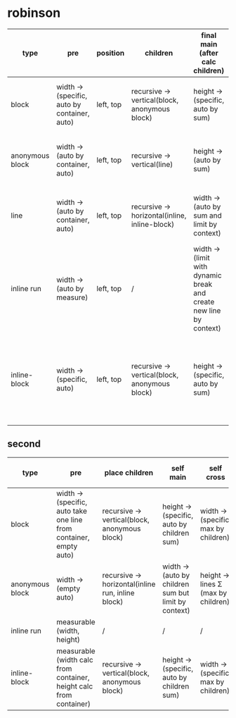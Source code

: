 # robinson

| type    | pre | position | children | final main (after calc children) | cross (after calc as child)
| -------- | ------- | ------- | ------- | ------- | ------- |
| block  | width -> (specific, auto by container, auto)    | left, top | recursive -> vertical(block, anonymous block) | height -> (specific, auto by sum) | width -> (auto cross fill by max) |
| anonymous block | width -> (auto by container, auto) | left, top | recursive -> vertical(line) | height -> (auto by sum) | width -> (auto cross fill by max) |
| line | width -> (auto by container, auto) | left, top | recursive -> horizontal(inline, inline-block) | width -> (auto by sum and limit by context) | height -> (auto cross fill by max) |
| inline run    | width -> (auto by measure) | left, top | / | width -> (limit with dynamic break and create new line by context) | top -> (auto cross fix) |
| inline-block    | width -> (specific, auto) | left, top | recursive -> vertical(block, anonymous block) | height -> (specific, auto by sum) | width -> (auto cross fill by max), top -> (auto cross fix) |

## second

| type           | pre                                                                 | place children                          | self main                              | self cross                    | fill children                             | fixing children #[cfg(not(margin-auto))]         |
|----------------|---------------------------------------------------------------------|-----------------------------------------|----------------------------------------|------------------------------|-------------------------------------------|---------------------------------------------------|
| block          | width -> (specific, auto take one line from container, empty auto) | recursive -> vertical(block, anonymous block) | height -> (specific, auto by children sum) | width -> (specific, max by children) | width -> block (empty auto -> fill one line) | left -> child-leading(block, anonymous block)      |
| anonymous block | width -> (empty auto)                                              | recursive -> horizontal(inline run, inline block)           | width -> (auto by children sum but limit by context) | height -> lines Σ (max by children) | /                                         | top -> child-baseline(inline run, inline-block)   |
| inline run     | measurable (width, height)                                         | /                                       | /                                      | /                             | /                                         | /                                                 |
| inline-block   | measurable (width calc from container, height calc from container)  | recursive -> vertical(block, anonymous block) | height -> (specific, auto by children sum) | width -> (specific, max by children) | width -> block (empty auto -> fill one line) | left -> child-leading(block, anonymous block)      |